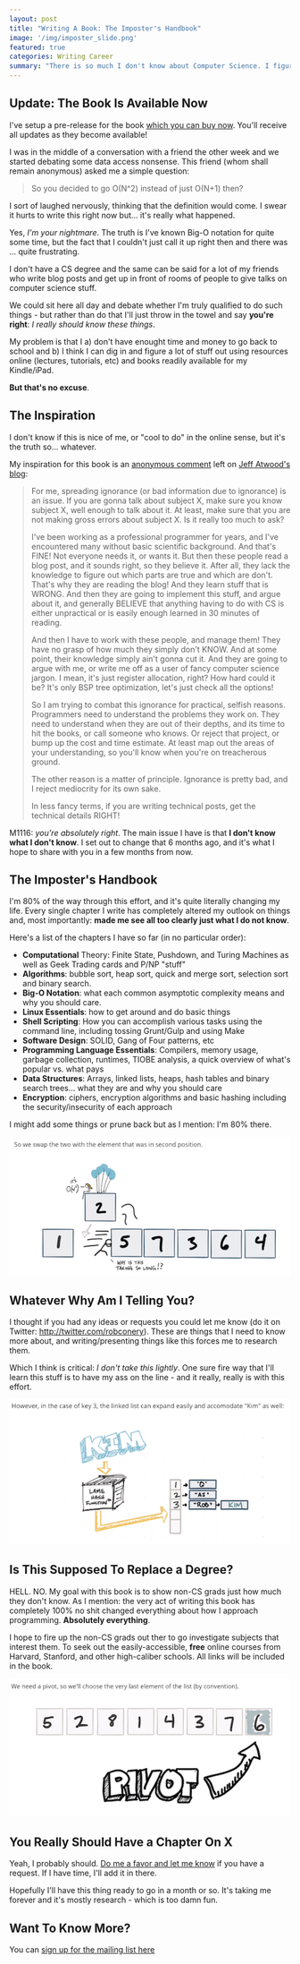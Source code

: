 ```yaml
---
layout: post
title: "Writing A Book: The Imposter's Handbook"
image: '/img/imposter_slide.png'
featured: true
categories: Writing Career
summary: "There is so much I don't know about Computer Science. I figured I'd share that with you"
---
```


## Update: The Book Is Available Now

I've setup a pre-release for the book [which you can buy now](http://bigmachine.io/products/the-imposters-handbook?utm_source=conery&utm_medium=blog&utm_campaign=announcement%20post
). You'll receive all updates as they become available!

I was in the middle of a conversation with a friend the other week and we started debating some data access nonsense. This friend (whom shall remain anonymous) asked me a simple question:

> So you decided to go O(N^2) instead of just O(N+1) then?

I sort of laughed nervously, thinking that the definition would come. I swear it hurts to write this right now but... it's really what happened.

Yes, *I'm your nightmare*. The truth is I've known Big-O notation for quite some time, but the fact that I couldn't just call it up right then and there was ... quite frustrating.

I don't have a CS degree and the same can be said for a lot of my friends who write blog posts and get up in front of rooms of people to give talks on computer science stuff.

We could sit here all day and debate whether I'm truly qualified to do such things - but rather than do that I'll just throw in the towel and say **you're right**: *I really should know these things*.

My problem is that I a) don't have enought time and money to go back to school and b) I think I can dig in and figure a lot of stuff out using resources online (lectures, tutorials, etc) and books readily available for my Kindle/iPad.

**But that's no excuse**.

## The Inspiration

I don't know if this is nice of me, or "cool to do" in the online sense, but it's the truth so... whatever.

My inspiration for this book is an [anonymous comment](https://discourse.codinghorror.com/t/your-favorite-np-complete-cheat/256/10) left on [Jeff Atwood's blog](https://blog.codinghorror.com/your-favorite-np-complete-cheat/):

<blockquote>
<p>
For me, spreading ignorance (or bad information due to ignorance) is an issue.  If you are gonna talk about subject X, make sure you know subject X, well enough to talk about it. At least, make sure that you are not making gross errors about subject X. Is it really too much to ask?
</p>
<p>
I've been working as a professional programmer for years, and I've encountered many without basic scientific background. And that's FINE! Not everyone needs it, or wants it. But then these people read a blog post, and it sounds right, so they believe it. After all, they lack the knowledge to figure out which parts are true and which are don't. That's why they are reading the blog!
And they learn stuff that is WRONG. And then they are going to implement this stuff, and argue about it, and generally BELIEVE that anything having to do with CS is either unpractical or is easily enough learned in 30 minutes of reading.
</p>
<p>
And then I have to work with these people, and manage them! They have no grasp of how much they simply don't KNOW. And at some point, their knowledge simply ain't gonna cut it. And they are going to argue with me, or write me off as a user of fancy computer science jargon. I mean, it's just register allocation, right? How hard could it be? It's only BSP tree optimization, let's just check all the options!
</p>
<p>
So I am trying to combat this ignorance for practical, selfish reasons. Programmers need to understand the problems they work on. They need to understand when they are out of their depths, and its time to hit the books, or call someone who knows. Or reject that project, or bump up the cost and time estimate. At least map out the areas of your understanding, so you'll know when you're on treacherous ground.
</p>
<p>
The other reason is a matter of principle. Ignorance is pretty bad, and I reject mediocrity for its own sake.
</p>
<p>
In less fancy terms, if you are writing technical posts, get the technical details RIGHT!
</p>
</blockquote>

M1116: *you're absolutely right*. The main issue I have is that **I don't know what I don't know**. I set out to change that 6 months ago, and it's what I hope to share with you in a few months from now.

## The Imposter's Handbook

I'm 80% of the way through this effort, and it's quite literally changing my life. Every single chapter I write has completely altered my outlook on things and, most importantly: **made me see all too clearly just what I do not know**.

Here's a list of the chapters I have so far (in no particular order):

 - **Computational** Theory: Finite State, Pushdown, and Turing Machines as well as Geek Trading cards and P/NP "stuff"
 - **Algorithms**: bubble sort, heap sort, quick and merge sort, selection sort and binary search.
 - **Big-O Notation**: what each common asymptotic complexity means and why you should care.
 - **Linux Essentials**: how to get around and do basic things
 - **Shell Scripting**: How you can accomplish various tasks using the command line, including tossing Grunt/Gulp and using Make
 - **Software Design**: SOLID, Gang of Four patterns, etc
 - **Programming Language Essentials**: Compilers, memory usage, garbage collection, runtimes, TIOBE analysis, a quick overview of what's popular vs. what pays
 - **Data Structures**: Arrays, linked lists, heaps, hash tables and binary search trees... what they are and why you should care
 - **Encryption**: ciphers, encryption algorithms and basic hashing including the security/insecurity of each approach

I might add some things or prune back but as I mention: I'm 80% there.

![](/img/imp_1.png)

## Whatever Why Am I Telling You?

I thought if you had any ideas or requests you could let me know (do it on Twitter: http://twitter.com/robconery). These are things that I need to know more about, and writing/presenting things like this forces me to research them.

Which I think is critical: *I don't take this lightly*. One sure fire way that I'll learn this stuff is to have my ass on the line - and it really, really is with this effort.

![](/img/imp_2.png)

## Is This Supposed To Replace a Degree?

HELL. NO. My goal with this book is to show non-CS grads just how much they don't know. As I mention: the very act of writing this book has completely 100% no shit changed everything about how I approach programming. **Absolutely everything**.

I hope to fire up the non-CS grads out ther to go investigate subjects that interest them. To seek out the easily-accessible, **free** online courses from Harvard, Stanford, and other high-caliber schools. All links will be included in the book.

![](/img/imp_3.png)

## You Really Should Have a Chapter On X

Yeah, I probably should. [Do me a favor and let me know](http://twitter.com/robconery) if you have a request. If I have time, I'll add it in there.

Hopefully I'll have this thing ready to go in a month or so. It's taking me forever and it's mostly research  - which is too damn fun.

## Want To Know More?

You can [sign up for the mailing list here](https://www.getdrip.com/forms/96263307/submissions/new)
